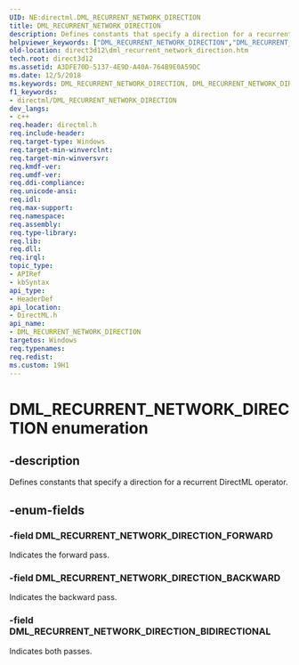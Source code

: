 ```yaml
---
UID: NE:directml.DML_RECURRENT_NETWORK_DIRECTION
title: DML_RECURRENT_NETWORK_DIRECTION
description: Defines constants that specify a direction for a recurrent DirectML operator.
helpviewer_keywords: ["DML_RECURRENT_NETWORK_DIRECTION","DML_RECURRENT_NETWORK_DIRECTION enumeration","DML_RECURRENT_NETWORK_DIRECTION_BACKWARD","DML_RECURRENT_NETWORK_DIRECTION_BIDIRECTIONAL","DML_RECURRENT_NETWORK_DIRECTION_FORWARD","direct3d12.dml_recurrent_network_direction","directml/DML_RECURRENT_NETWORK_DIRECTION","directml/DML_RECURRENT_NETWORK_DIRECTION_BACKWARD","directml/DML_RECURRENT_NETWORK_DIRECTION_BIDIRECTIONAL","directml/DML_RECURRENT_NETWORK_DIRECTION_FORWARD"]
old-location: direct3d12\dml_recurrent_network_direction.htm
tech.root: direct3d12
ms.assetid: A3DFE70D-5137-4E9D-A40A-764B9E0A59DC
ms.date: 12/5/2018
ms.keywords: DML_RECURRENT_NETWORK_DIRECTION, DML_RECURRENT_NETWORK_DIRECTION enumeration, DML_RECURRENT_NETWORK_DIRECTION_BACKWARD, DML_RECURRENT_NETWORK_DIRECTION_BIDIRECTIONAL, DML_RECURRENT_NETWORK_DIRECTION_FORWARD, direct3d12.dml_recurrent_network_direction, directml/DML_RECURRENT_NETWORK_DIRECTION, directml/DML_RECURRENT_NETWORK_DIRECTION_BACKWARD, directml/DML_RECURRENT_NETWORK_DIRECTION_BIDIRECTIONAL, directml/DML_RECURRENT_NETWORK_DIRECTION_FORWARD
f1_keywords:
- directml/DML_RECURRENT_NETWORK_DIRECTION
dev_langs:
- c++
req.header: directml.h
req.include-header: 
req.target-type: Windows
req.target-min-winverclnt: 
req.target-min-winversvr: 
req.kmdf-ver: 
req.umdf-ver: 
req.ddi-compliance: 
req.unicode-ansi: 
req.idl: 
req.max-support: 
req.namespace: 
req.assembly: 
req.type-library: 
req.lib: 
req.dll: 
req.irql: 
topic_type:
- APIRef
- kbSyntax
api_type:
- HeaderDef
api_location:
- DirectML.h
api_name:
- DML_RECURRENT_NETWORK_DIRECTION
targetos: Windows
req.typenames: 
req.redist: 
ms.custom: 19H1
---
```


# DML_RECURRENT_NETWORK_DIRECTION enumeration


## -description






Defines constants that specify a direction for a recurrent DirectML operator.


## -enum-fields




### -field DML_RECURRENT_NETWORK_DIRECTION_FORWARD

Indicates the forward pass.


### -field DML_RECURRENT_NETWORK_DIRECTION_BACKWARD

Indicates the backward pass.


### -field DML_RECURRENT_NETWORK_DIRECTION_BIDIRECTIONAL

Indicates both passes.

